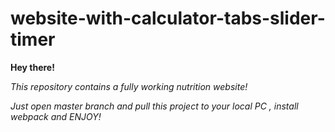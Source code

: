# website-with-calculator-tabs-slider-timer
**Hey there!**

*This repository contains a fully working nutrition website!*

*Just open master branch and pull this project to your local PC , install webpack and ENJOY!*
